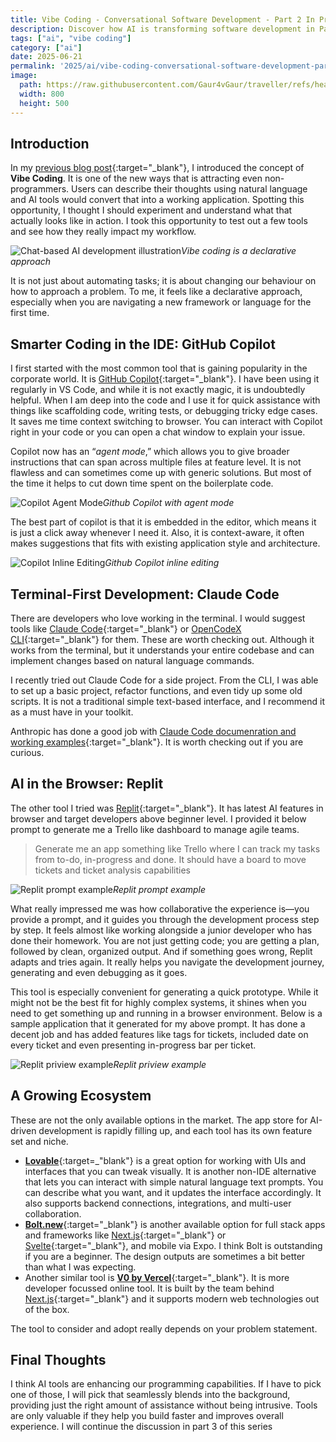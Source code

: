 ```yaml
---
title: Vibe Coding - Conversational Software Development - Part 2 In Practice
description: Discover how AI is transforming software development in Part 2 of my 'Vibe Coding' series. Explore conversational coding, real-time code generation in practice, and the future of developer productivity.
tags: ["ai", "vibe coding"]
category: ["ai"]
date: 2025-06-21
permalink: '2025/ai/vibe-coding-conversational-software-development-part2/'
image:
  path: https://raw.githubusercontent.com/Gaur4vGaur/traveller/refs/heads/master/images/ai/2025-06-21-ai_vibe-coding-conversational-software-development-part2/cover-image-compressed.png
  width: 800
  height: 500
---
```


## Introduction
In my [previous blog post](https://www.gaurgaurav.com/2025/ai/vibe-coding-conversational-software-development-part1/){:target="_blank"}, I introduced the concept of __Vibe Coding__. It is one of the new ways that is attracting even non-programmers. Users can describe their thoughts using natural language and AI tools would convert that into a working application. Spotting this opportunity, I thought I should experiment and understand what that actually looks like in action. I took this opportunity to test out a few tools and see how they really impact my workflow. 

![Chat-based AI development illustration](https://raw.githubusercontent.com/Gaur4vGaur/traveller/refs/heads/master/images/ai/2025-06-21-ai_vibe-coding-conversational-software-development-part2/introduction_vibe.png
)*Vibe coding is a declarative approach*

It is not just about automating tasks; it is about changing our behaviour on how to approach a problem. To me, it feels like a declarative approach, especially when you are navigating a new framework or language for the first time. 

## Smarter Coding in the IDE: GitHub Copilot

I first started with the most common tool that is gaining popularity in the corporate world. It is [GitHub Copilot](https://github.com/features/copilot){:target="_blank"}. I have been using it regularly in VS Code, and while it is not exactly magic, it is undoubtedly helpful. When I am deep into the code and I use it for quick assistance with things like scaffolding code, writing tests, or debugging tricky edge cases. It saves me time context switching to browser. You can interact with Copilot right in your code or you can open a chat window to explain your issue.

Copilot now has an “*agent mode*,” which allows you to give broader instructions that can span across multiple files at feature level. It is not flawless and can sometimes come up with generic solutions. But most of the time it helps to cut down time spent on the boilerplate code.

![Copilot Agent Mode](https://raw.githubusercontent.com/Gaur4vGaur/traveller/refs/heads/master/images/ai/2025-06-21-ai_vibe-coding-conversational-software-development-part2/copilot-agent-mode.png)*Github Copilot with agent mode*

The best part of copilot is that it is embedded in the editor, which means it is just a click away whenever I need it. Also, it is context-aware, it often makes suggestions that fits with existing application style and architecture.

![Copilot Inline Editing](https://raw.githubusercontent.com/Gaur4vGaur/traveller/refs/heads/master/images/ai/2025-06-21-ai_vibe-coding-conversational-software-development-part2/inline-copilot.png)*Github Copilot inline editing*

## Terminal-First Development: Claude Code
There are developers who love working in the terminal. I would suggest tools like [Claude Code](https://docs.anthropic.com/en/home){:target="_blank"} or [OpenCodeX CLI](https://help.openai.com/en/articles/11096431-openai-codex-cli-getting-started){:target="_blank"} for them. These are worth checking out. Although it works from the terminal, but it understands your entire codebase and can implement changes based on natural language commands.

I recently tried out Claude Code for a side project. From the CLI, I was able to set up a basic project, refactor functions, and even tidy up some old scripts. It is not a traditional simple text-based interface, and I recommend it as a must have in your toolkit.

Anthropic has done a good job with [Claude Code documenration and working examples](https://docs.anthropic.com/en/docs/claude-code/quickstart){:target="_blank"}. It is worth checking out if you are curious.

## AI in the Browser: Replit
The other tool I tried was [Replit](https://replit.com/){:target="_blank"}. It has latest AI features in browser and target developers above beginner level. I provided it below prompt to generate me a Trello like dashboard to manage agile teams.
>Generate me an app something like Trello where I can track my tasks from to-do, in-progress and done. It should have a board to move tickets and ticket analysis capabilities

![Replit prompt example](https://raw.githubusercontent.com/Gaur4vGaur/traveller/refs/heads/master/images/ai/2025-06-21-ai_vibe-coding-conversational-software-development-part2/Replit-prompt.png)*Replit prompt example*

What really impressed me was how collaborative the experience is—you provide a prompt, and it guides you through the development process step by step. It feels almost like working alongside a junior developer who has done their homework. You are not just getting code; you are getting a plan, followed by clean, organized output. And if something goes wrong, Replit adapts and tries again. It really helps you navigate the development journey, generating and even debugging as it goes.

This tool is especially convenient for generating a quick prototype. While it might not be the best fit for highly complex systems, it shines when you need to get something up and running in a browser environment. Below is a sample application that it generated for my above prompt. It has done a decent job and has added features like tags for tickets, included date on every ticket and even presenting in-progress bar per ticket.

![Replit priview example](https://raw.githubusercontent.com/Gaur4vGaur/traveller/refs/heads/master/images/ai/2025-06-21-ai_vibe-coding-conversational-software-development-part2/Replit-preview.png)*Replit priview example*

## A Growing Ecosystem
These are not the only available options in the market. The app store for AI-driven development is rapidly filling up, and each tool has its own feature set and niche.
-	[**Lovable**](https://lovable.dev/){:target=_"blank"} is a great option for working with UIs and interfaces that you can tweak visually. It is another non-IDE alternative that lets you can interact with simple natural language text prompts. You can describe what you want, and it updates the interface accordingly. It also supports backend connections, integrations, and multi-user collaboration.
-	[**Bolt.new**](https://bolt.new/){:target="_blank"} is another available option for full stack apps and frameworks like [Next.js](https://nextjs.org/){:target="_blank"} or [Svelte](https://svelte.dev/){:target="_blank"}, and mobile via Expo. I think Bolt is outstanding if you are a beginner. The design outputs are sometimes a bit better than what I was expecting.
-	Another similar tool is [**V0 by Vercel**](https://v0.dev/){:target="_blank"}. It is more developer focussed online tool. It is built by the team behind [Next.js](https://nextjs.org/){:target="_blank"} and it supports modern web technologies out of the box.

The tool to consider and adopt really depends on your problem statement. 


## Final Thoughts
I think AI tools are enhancing our programming capabilities. If I have to pick one of those, I will pick that seamlessly blends into the background, providing just the right amount of assistance without being intrusive. Tools are only valuable if they help you build faster and improves overall experience. I will continue the discussion in part 3 of this series
